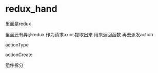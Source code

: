 # redux_hand
里面是redux 

里面还有异步redux 作为请求axios提取出来 用来返回函数 再去派发action

actionType

actionCreate

组件拆分
